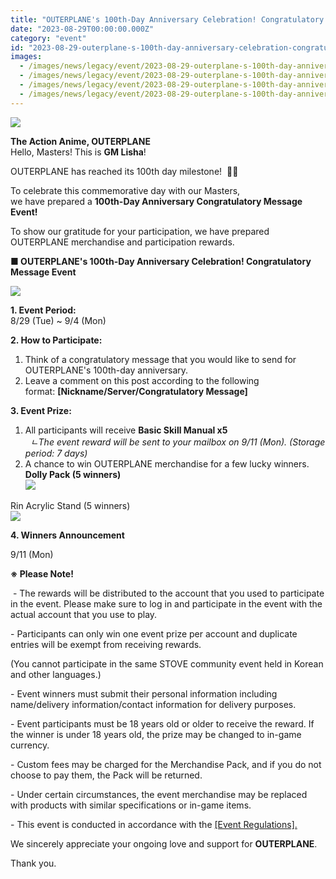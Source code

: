 ```yaml
---
title: "OUTERPLANE's 100th-Day Anniversary Celebration! Congratulatory Message Event"
date: "2023-08-29T00:00:00.000Z"
category: "event"
id: "2023-08-29-outerplane-s-100th-day-anniversary-celebration-congratulatory-message-event"
images:
  - /images/news/legacy/event/2023-08-29-outerplane-s-100th-day-anniversary-celebration-congratulatory-message-event/526ee2ee5a9143d395c009ddb4de7106.webp
  - /images/news/legacy/event/2023-08-29-outerplane-s-100th-day-anniversary-celebration-congratulatory-message-event/55dda6f6fe6049bfa2a5a14862c0b66c_002.webp
  - /images/news/legacy/event/2023-08-29-outerplane-s-100th-day-anniversary-celebration-congratulatory-message-event/c25d77f7e9ff41be8de9b01ca53f5f95.webp
  - /images/news/legacy/event/2023-08-29-outerplane-s-100th-day-anniversary-celebration-congratulatory-message-event/a9654b93dd0f4adc9c9e1c4d29f17b1d.webp
---
```


![](/images/news/legacy/event/2023-08-29-outerplane-s-100th-day-anniversary-celebration-congratulatory-message-event/526ee2ee5a9143d395c009ddb4de7106.webp)  
  

**The Action Anime, OUTERPLANE**  
Hello, Masters! This is **GM Lisha**!

OUTERPLANE has reached its 100th day milestone!  🎉🎉

To celebrate this commemorative day with our Masters,  
we have prepared a **100th-Day Anniversary Congratulatory Message Event!**

To show our gratitude for your participation, we have prepared OUTERPLANE merchandise and participation rewards.

**■ OUTERPLANE's 100th-Day Anniversary Celebration! Congratulatory Message Event**

![](/images/news/legacy/event/2023-08-29-outerplane-s-100th-day-anniversary-celebration-congratulatory-message-event/55dda6f6fe6049bfa2a5a14862c0b66c_002.webp)  

**1\. Event Period:**  
8/29 (Tue) ~ 9/4 (Mon)

**2\. How to Participate:**  
1) Think of a congratulatory message that you would like to send for OUTERPLANE's 100th-day anniversary.   
2) Leave a comment on this post according to the following format: **\[Nickname/Server/Congratulatory Message\]** 

**3\. Event Prize:**   
1) All participants will receive **Basic Skill Manual x5**  
  *ㄴThe event reward will be sent to your mailbox on 9/11 (Mon). (Storage period: 7 days)*  
2) A chance to win OUTERPLANE merchandise for a few lucky winners.  
**Dolly Pack (5 winners)**  
![](/images/news/legacy/event/2023-08-29-outerplane-s-100th-day-anniversary-celebration-congratulatory-message-event/c25d77f7e9ff41be8de9b01ca53f5f95.webp)  
  

Rin Acrylic Stand (5 winners)  
![](/images/news/legacy/event/2023-08-29-outerplane-s-100th-day-anniversary-celebration-congratulatory-message-event/a9654b93dd0f4adc9c9e1c4d29f17b1d.webp)  

**4\. Winners Announcement** 

9/11 (Mon)

**※ Please Note!**

 - The rewards will be distributed to the account that you used to participate in the event. Please make sure to log in and participate in the event with the actual account that you use to play.

\- Participants can only win one event prize per account and duplicate entries will be exempt from receiving rewards.

(You cannot participate in the same STOVE community event held in Korean and other languages.)

\- Event winners must submit their personal information including name/delivery information/contact information for delivery purposes.

\- Event participants must be 18 years old or older to receive the reward. If the winner is under 18 years old, the prize may be changed to in-game currency.

\- Custom fees may be charged for the Merchandise Pack, and if you do not choose to pay them, the Pack will be returned.

\- Under certain circumstances, the event merchandise may be replaced with products with similar specifications or in-game items. 

\- This event is conducted in accordance with the [\[Event Regulations\].](https://www.smilegatemegaport.com/terms/index?gameType=MOBILE&termsType=8&langCode=en)

We sincerely appreciate your ongoing love and support for **OUTERPLANE**. 

Thank you.
